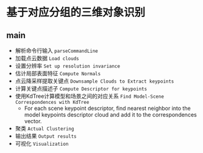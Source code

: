 # 基于对应分组的三维对象识别

## main

- 解析命令行输入 ```parseCommandLine```
- 加载点云数据 ```Load clouds```
- 设置分辨率 ```Set up resolution invariance```
- 估计局部表面特征 ```Compute Normals```
- 点云降采样提取关键点 ```Downsample Clouds to Extract keypoints```
- 计算关键点描述子 ```Compute Descriptor for keypoints```
- 使用KdTree计算模型和场景之间的对应关系 ```Find Model-Scene Correspondences with KdTree```
    - For each scene keypoint descriptor, find nearest neighbor into the model keypoints descriptor cloud and add it to the correspondences vector.
- 聚类 ```Actual Clustering```
- 输出结果 ```Output results```
- 可视化 ```Visualization```